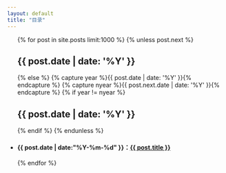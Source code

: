 ```yaml
---
layout: default
title: "目录"
---
```

<ul class="list-unstyled">
     {% for post in site.posts limit:1000 %} 
	 {% unless post.next %} 
    <h2>{{ post.date | date: '%Y' }}</h2> 
	{% else %} {% capture year %}{{ post.date | date: '%Y' }}{% endcapture %} {% capture nyear %}{{ post.next.date | date: '%Y' }}{% endcapture %} 
	{% if year != nyear %} 
    <h2>{{ post.date | date: '%Y' }}</h2> {% endif %} 
	{% endunless %} 
    <li><h4><span>{{ post.date | date:"%Y-%m-%d" }}</span>：<a href="{{ site.baseurl }}{{ post.url }}">{{ post.title }}</a></h4></li> 
	{% endfor %} 
</ul> 
